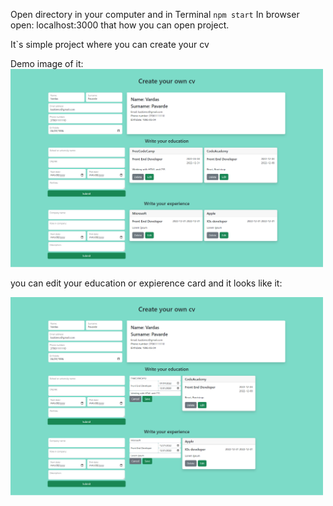 Open directory in your computer and in Terminal `npm start` 
In browser open: localhost:3000 
that how you can open project.

It`s simple project where you can create your cv

Demo image of it: 
<img aling="center" src="React-App.png" width="500" />

you can edit your education or expierence card and it looks like it: 

<img src="React-App-Edit.png" width="500">
